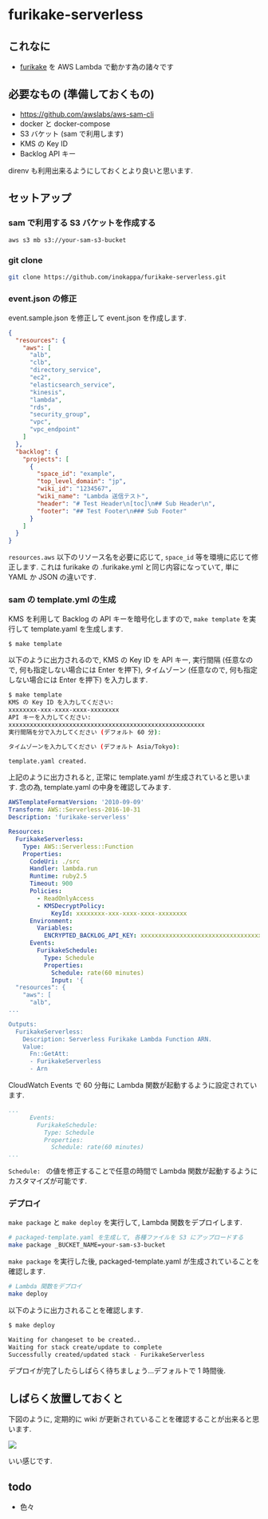 # furikake-serverless

## これなに

* [furikake](https://github.com/inokappa/furikake) を AWS Lambda で動かす為の諸々です

## 必要なもの (準備しておくもの)

* https://github.com/awslabs/aws-sam-cli
* docker と docker-compose
* S3 バケット (sam で利用します)
* KMS の Key ID
* Backlog API キー

direnv も利用出来るようにしておくとより良いと思います.

## セットアップ

### sam で利用する S3 バケットを作成する

```sh
aws s3 mb s3://your-sam-s3-bucket
```

### git clone

```sh
git clone https://github.com/inokappa/furikake-serverless.git
```

### event.json の修正

event.sample.json を修正して event.json を作成します.

```json
{
  "resources": {
    "aws": [
      "alb",
      "clb",
      "directory_service",
      "ec2",
      "elasticsearch_service",
      "kinesis",
      "lambda",
      "rds",
      "security_group",
      "vpc",
      "vpc_endpoint"
    ]
  },
  "backlog": {
    "projects": [
      {
        "space_id": "example",
        "top_level_domain": "jp",
        "wiki_id": "1234567",
        "wiki_name": "Lambda 送信テスト",
        "header": "# Test Header\n[toc]\n## Sub Header\n",
        "footer": "## Test Footer\n### Sub Footer"
      }
    ]
  }
}
```

`resources.aws` 以下のリソース名を必要に応じて, `space_id` 等を環境に応じて修正します. これは furikake の .furikake.yml と同じ内容になっていて, 単に YAML か JSON の違いです.

### sam の template.yml の生成

KMS を利用して Backlog の API キーを暗号化しますので, `make template` を実行して template.yaml を生成します.

```sh
$ make template
```

以下のように出力されるので, KMS の Key ID を API キー, 実行間隔 (任意なので, 何も指定しない場合には Enter を押下), タイムゾーン (任意なので, 何も指定しない場合には Enter を押下) を入力します.

```sh
$ make template
KMS の Key ID を入力してください:
xxxxxxxx-xxx-xxxx-xxxx-xxxxxxxx
API キーを入力してください:
xxxxxxxxxxxxxxxxxxxxxxxxxxxxxxxxxxxxxxxxxxxxxxxxxxxxxxx
実行間隔を分で入力してください (デフォルト 60 分):

タイムゾーンを入力してください (デフォルト Asia/Tokyo):

template.yaml created.
```

上記のように出力されると, 正常に template.yaml が生成されていると思います. 念の為, template.yaml の中身を確認してみます.

```yaml
AWSTemplateFormatVersion: '2010-09-09'
Transform: AWS::Serverless-2016-10-31
Description: 'furikake-serverless'

Resources:
  FurikakeServerless:
    Type: AWS::Serverless::Function
    Properties:
      CodeUri: ./src
      Handler: lambda.run
      Runtime: ruby2.5
      Timeout: 900
      Policies:
        - ReadOnlyAccess
        - KMSDecryptPolicy:
            KeyId: xxxxxxxx-xxx-xxxx-xxxx-xxxxxxxx
      Environment:
        Variables:
          ENCRYPTED_BACKLOG_API_KEY: xxxxxxxxxxxxxxxxxxxxxxxxxxxxxxxxxxxxxxxxxxxxxxxxxxxxxxxxxxxx
      Events:
        FurikakeSchedule:
          Type: Schedule
          Properties:
            Schedule: rate(60 minutes)
            Input: '{
  "resources": {
    "aws": [
      "alb",
...

Outputs:
  FurikakeServerless:
    Description: Serverless Furikake Lambda Function ARN.
    Value:
      Fn::GetAtt:
      - FurikakeServerless
      - Arn
```

CloudWatch Events で 60 分毎に Lambda 関数が起動するように設定されています.

```yaml
...
      Events:
        FurikakeSchedule:
          Type: Schedule
          Properties:
            Schedule: rate(60 minutes)
...
```

`Schedule: ` の値を修正することで任意の時間で Lambda 関数が起動するようにカスタマイズが可能です.

### デプロイ

`make package` と `make deploy` を実行して, Lambda 関数をデプロイします.

```sh
# packaged-template.yaml を生成して, 各種ファイルを S3 にアップロードする
make package _BUCKET_NAME=your-sam-s3-bucket
```

`make package` を実行した後, packaged-template.yaml が生成されていることを確認します.

```sh
# Lambda 関数をデプロイ
make deploy
```

以下のように出力されることを確認します.

```sh
$ make deploy

Waiting for changeset to be created..
Waiting for stack create/update to complete
Successfully created/updated stack - FurikakeServerless
```

デプロイが完了したらしばらく待ちましょう...デフォルトで 1 時間後.

## しばらく放置しておくと

下図のように, 定期的に wiki が更新されていることを確認することが出来ると思います.

![](https://cdn-ak.f.st-hatena.com/images/fotolife/i/inokara/20181202/20181202090256.jpg)

いい感じです.

## todo

* 色々
